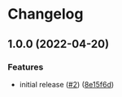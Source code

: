 # Changelog

## 1.0.0 (2022-04-20)


### Features

* initial release ([#2](https://github.com/lukavalabs/conventional-commits-lukavalabs/issues/2)) ([8e15f6d](https://github.com/lukavalabs/conventional-commits-lukavalabs/commit/8e15f6d002763525a4c9b039d14356c88477caf9))
